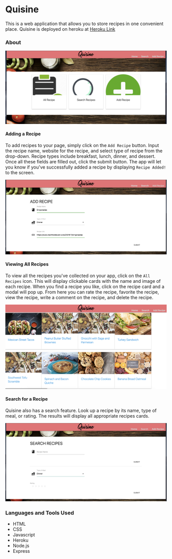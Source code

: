 # Quisine

This is a web application that allows you to store recipes in one convenient place. Quisine is deployed on heroku at [Heroku Link](https://sheltered-woodland-39608.herokuapp.com/)

### About
![Home Page](public/images/Home_Page.png)

#### Adding a Recipe
To add recipes to your page, simply click on the `Add Recipe` button. Input the recipe name, website for the recipe, and select type of recipe from the drop-down. Recipe types include breakfast, lunch, dinner, and dessert. Once all these fields are filled out, click the submit button. The app will let you know if you've successfully added a recipe by displaying `Recipe Added!` to the screen. <br/>

![Add a Recipe](public/images/Add_Img.png)

#### Viewing All Recipes
To view all the recipes you've collected on your app, click on the `All Recipes` icon. This will display clickable cards with the name and image of each recipe. When you find a recipe you like, click on the recipe card and a modal will pop up. From here you can rate the recipe, favorite the recipe, view the recipe, write a comment on the recipe, and delete the recipe. <br/>

![All Recipe Results](public/images/Recipes_All.png)

#### Search for a Recipe
Quisine also has a search feature. Look up a recipe by its name, type of meal, or rating. The results will display all appropriate recipes cards. <br/>

![Search for Recipes](public/images/Search_Img.png)


### Languages and Tools Used
* HTML
* CSS
* Javascript
* Heroku
* Node.js
* Express
